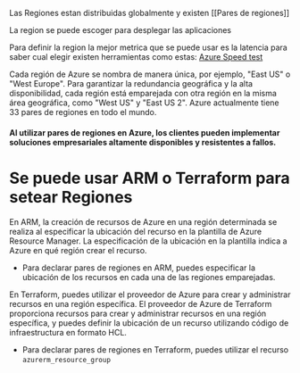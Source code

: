 Las Regiones estan distribuidas globalmente y existen [[Pares de regiones]]

La region se puede escoger para desplegar las aplicaciones

Para definir la region la mejor metrica que se puede usar es la latencia para saber cual elegir existen herramientas como estas:
[Azure Speed test](http://azurespeedtest.azurewebsites.net/)

Cada región de Azure se nombra de manera única, por ejemplo, "East US" o "West Europe". Para garantizar la redundancia geográfica y la alta disponibilidad, cada región está emparejada con otra región en la misma área geográfica, como "West US" y "East US 2". Azure actualmente tiene 33 pares de regiones en todo el mundo.

#### Al utilizar pares de regiones en Azure, los clientes pueden implementar soluciones empresariales altamente disponibles y resistentes a fallos.

# Se puede usar ARM o Terraform para setear Regiones
En ARM, la creación de recursos de Azure en una región determinada se realiza al especificar la ubicación del recurso en la plantilla de Azure Resource Manager. La especificación de la ubicación en la plantilla indica a Azure en qué región crear el recurso.
- Para declarar pares de regiones en ARM, puedes especificar la ubicación de los recursos en cada una de las regiones emparejadas.

En Terraform, puedes utilizar el proveedor de Azure para crear y administrar recursos en una región específica. El proveedor de Azure de Terraform proporciona recursos para crear y administrar recursos en una región específica, y puedes definir la ubicación de un recurso utilizando código de infraestructura en formato HCL.
- Para declarar pares de regiones en Terraform, puedes utilizar el recurso `azurerm_resource_group`